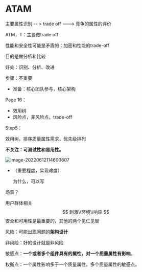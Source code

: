 # ATAM

主要属性识别 -- > trade off ---> 竞争的属性的评价

ATM，T：主要做trade off

性能和安全性可能是矛盾的：加密和性能的trade-off

目的是做分析和比较

好处：识别、分析、改进

步骤：不重要

- 准备：核心团队参与，核心架构

Page 16：

- 效用树
- 风险点，非风险点，trade-off

Step5：

效用树，排序质量属性需求，优先级排列

**不关注：可测试性和易用性。**

![image-20220612114600607](https://cdn.jsdelivr.net/gh/Holmes233666/blogImage@main/img/image-20220612114600607.png)



- （重要程度，实现难度）

  为什么，可以写

场景？

用户群体相关
$$
刺激\\环境\\响应
$$
安全和可用性是最重要的，其他的两个见仁见智



风险：可能<u>出现问题</u>的**架构设计**

非风险：好的设计就是非风险

敏感点：**一个或者多个组件具有的属性，对一个质量属性有影响**。

权衡点：一个属性影响多于一个质量属性。多个质量属性的敏感点。

